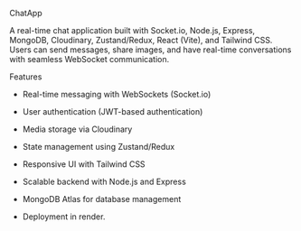 ChatApp

A real-time chat application built with Socket.io, Node.js, Express, MongoDB, Cloudinary, Zustand/Redux, React (Vite), and Tailwind CSS. Users can send messages, share images, and have real-time conversations with seamless WebSocket communication.

Features

* Real-time messaging with WebSockets (Socket.io)

* User authentication (JWT-based authentication)

* Media storage via Cloudinary

* State management using Zustand/Redux

* Responsive UI with Tailwind CSS

* Scalable backend with Node.js and Express

* MongoDB Atlas for database management

* Deployment in render.
